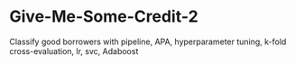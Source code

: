 # Give-Me-Some-Credit-2
Classify good borrowers with pipeline, APA, hyperparameter tuning, k-fold cross-evaluation, lr, svc, Adaboost

